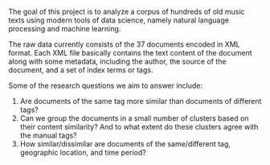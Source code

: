 The goal of this project is to analyze a corpus of hundreds of old music texts using modern tools of data science, 
namely natural language processing and machine learning.

The raw data currently consists of the 37 documents encoded in XML format. Each XML file basically contains the text content of the document 
along with some metadata, including the author, the source of the document, and a set of index terms or tags.

Some of the research questions we aim to answer include: 

1. Are documents of the same tag more similar than documents of different tags?
2. Can we group the documents in a small number of clusters based on their content similarity? 
And to what extent do these clusters agree with the manual tags?
3. How similar/dissimilar are documents of the same/different tag, geographic location, and time period? 

